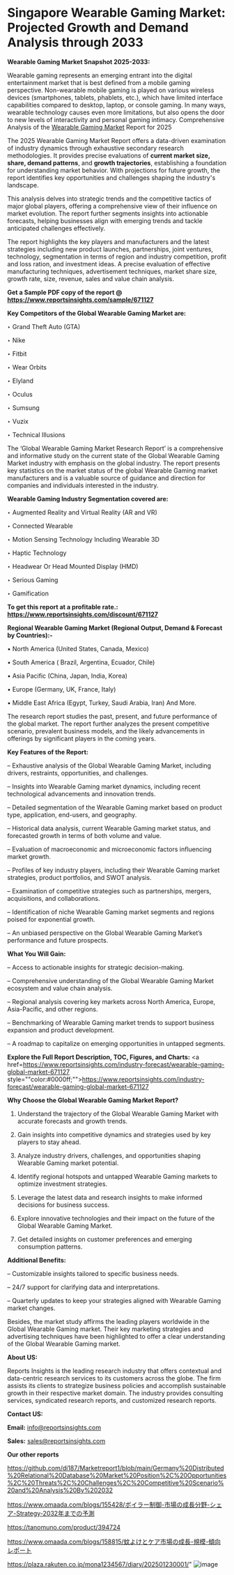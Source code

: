 # Singapore Wearable Gaming Market: Projected Growth and Demand Analysis through 2033

<strong>Wearable Gaming Market Snapshot 2025-2033:</strong>

Wearable gaming represents an emerging entrant into the digital entertainment market that is best defined from a mobile gaming perspective. Non-wearable mobile gaming is played on various wireless devices (smartphones, tablets, phablets, etc.), which have limited interface capabilities compared to desktop, laptop, or console gaming. In many ways, wearable technology causes even more limitations, but also opens the door to new levels of interactivity and personal gaming intimacy. Comprehensive Analysis of the <a href=https://www.reportsinsights.com/sample/671127>Wearable Gaming Market</a> Report for 2025

The 2025 Wearable Gaming Market Report offers a data-driven examination of industry dynamics through exhaustive secondary research methodologies. It provides precise evaluations of <strong>current market size, share, demand patterns</strong>, and <strong>growth trajectories</strong>, establishing a foundation for understanding market behavior. With projections for future growth, the report identifies key opportunities and challenges shaping the industry's landscape.

This analysis delves into strategic trends and the competitive tactics of major global players, offering a comprehensive view of their influence on market evolution. The report further segments insights into actionable forecasts, helping businesses align with emerging trends and tackle anticipated challenges effectively.

The report highlights the key players and manufacturers and the latest strategies including new product launches, partnerships, joint ventures, technology, segmentation in terms of region and industry competition, profit and loss ration, and investment ideas. A precise evaluation of effective manufacturing techniques, advertisement techniques, market share size, growth rate, size, revenue, sales and value chain analysis.

<strong>Get a Sample PDF copy of the report @ <a href=https://www.reportsinsights.com/sample/671127 style=color:#0000ff;>https://www.reportsinsights.com/sample/671127</a></strong>

<strong>Key Competitors of the Global Wearable Gaming Market are:</strong>

‣ Grand Theft Auto (GTA)

‣ Nike

‣ Fitbit

‣ Wear Orbits

‣ Elyland

‣ Oculus

‣ Sumsung

‣ Vuzix

‣ Technical Illusions

The ‘Global Wearable Gaming Market Research Report’ is a comprehensive and informative study on the current state of the Global Wearable Gaming Market industry with emphasis on the global industry. The report presents key statistics on the market status of the global Wearable Gaming market manufacturers and is a valuable source of guidance and direction for companies and individuals interested in the industry.

<strong>Wearable Gaming Industry Segmentation covered are:</strong>

‣ Augmented Reality and Virtual Reality (AR and VR)

‣ Connected Wearable

‣ Motion Sensing Technology Including Wearable 3D

‣ Haptic Technology

‣ Headwear Or Head Mounted Display (HMD)

‣ Serious Gaming

‣ Gamification

<strong>To get this report at a profitable rate.: <a href=https://www.reportsinsights.com/discount/671127 style=color:#0000ff;>https://www.reportsinsights.com/discount/671127</a></strong>

<strong>Regional Wearable Gaming Market (Regional Output, Demand &amp; Forecast by Countries):-</strong>

• North America (United States, Canada, Mexico)

• South America ( Brazil, Argentina, Ecuador, Chile)

• Asia Pacific (China, Japan, India, Korea)

• Europe (Germany, UK, France, Italy)

• Middle East Africa (Egypt, Turkey, Saudi Arabia, Iran) And More.

The research report studies the past, present, and future performance of the global market. The report further analyzes the present competitive scenario, prevalent business models, and the likely advancements in offerings by significant players in the coming years.

<strong>Key Features of the Report:</strong>

– Exhaustive analysis of the Global Wearable Gaming Market, including drivers, restraints, opportunities, and challenges.

– Insights into Wearable Gaming market dynamics, including recent technological advancements and innovation trends.

– Detailed segmentation of the Wearable Gaming market based on product type, application, end-users, and geography.

– Historical data analysis, current Wearable Gaming market status, and forecasted growth in terms of both volume and value.

– Evaluation of macroeconomic and microeconomic factors influencing market growth.

– Profiles of key industry players, including their Wearable Gaming market strategies, product portfolios, and SWOT analysis.

– Examination of competitive strategies such as partnerships, mergers, acquisitions, and collaborations.

– Identification of niche Wearable Gaming market segments and regions poised for exponential growth.

– An unbiased perspective on the Global Wearable Gaming Market’s performance and future prospects.

<strong>What You Will Gain:</strong>

– Access to actionable insights for strategic decision-making.

– Comprehensive understanding of the Global Wearable Gaming Market ecosystem and value chain analysis.

– Regional analysis covering key markets across North America, Europe, Asia-Pacific, and other regions.

– Benchmarking of Wearable Gaming market trends to support business expansion and product development.

– A roadmap to capitalize on emerging opportunities in untapped segments.

<strong>Explore the Full Report Description, TOC, Figures, and Charts:</strong>
<a href=https://www.reportsinsights.com/industry-forecast/wearable-gaming-global-market-671127 style=""color:#0000ff;"">https://www.reportsinsights.com/industry-forecast/wearable-gaming-global-market-671127</a>

<strong>Why Choose the Global Wearable Gaming Market Report?</strong>

1. Understand the trajectory of the Global Wearable Gaming Market with accurate forecasts and growth trends.

2. Gain insights into competitive dynamics and strategies used by key players to stay ahead.

3. Analyze industry drivers, challenges, and opportunities shaping Wearable Gaming market potential.

4. Identify regional hotspots and untapped Wearable Gaming markets to optimize investment strategies.

5. Leverage the latest data and research insights to make informed decisions for business success.

6. Explore innovative technologies and their impact on the future of the Global Wearable Gaming Market.

7. Get detailed insights on customer preferences and emerging consumption patterns.

<strong>Additional Benefits:</strong>

– Customizable insights tailored to specific business needs.

– 24/7 support for clarifying data and interpretations.

– Quarterly updates to keep your strategies aligned with Wearable Gaming market changes.

Besides, the market study affirms the leading players worldwide in the Global Wearable Gaming market. Their key marketing strategies and advertising techniques have been highlighted to offer a clear understanding of the Global Wearable Gaming market.

<strong><strong>About US</strong>:</strong>

Reports Insights is the leading research industry that offers contextual and data-centric research services to its customers across the globe. The firm assists its clients to strategize business policies and accomplish sustainable growth in their respective market domain. The industry provides consulting services, syndicated research reports, and customized research reports.

<strong>Contact US:</strong>

<p class=><b>Email:</b> <a href=mailto:info@reportsinsights.com>info@reportsinsights.com</a></p>
<p class=><b>Sales:</b> <a href=mailto:sales@reportsinsights.com>sales@reportsinsights.com</a></p>

<strong>Our other reports</strong>

<a href=https://github.com/di187/Marketreport1/blob/main/Germany%20Distributed%20Relational%20Database%20Market%20Position%2C%20Opportunities%2C%20Threats%2C%20Challenges%2C%20Competitive%20Scenario%20and%20Analysis%20By%202032>https://github.com/di187/Marketreport1/blob/main/Germany%20Distributed%20Relational%20Database%20Market%20Position%2C%20Opportunities%2C%20Threats%2C%20Challenges%2C%20Competitive%20Scenario%20and%20Analysis%20By%202032</a>

<a href=https://www.omaada.com/blogs/155428/ボイラー制御-市場の成長分野-シェア-Strategy-2032年までの予測>https://www.omaada.com/blogs/155428/ボイラー制御-市場の成長分野-シェア-Strategy-2032年までの予測</a>

<a href=https://tanomuno.com/product/394724>https://tanomuno.com/product/394724</a>

<a href=https://www.omaada.com/blogs/158815/蚊よけとケア市場の成長-規模-傾向レポート>https://www.omaada.com/blogs/158815/蚊よけとケア市場の成長-規模-傾向レポート</a>

<a href=https://plaza.rakuten.co.jp/mona1234567/diary/202501230001/>https://plaza.rakuten.co.jp/mona1234567/diary/202501230001/</a>"
![image](https://github.com/user-attachments/assets/efda940a-2925-4926-b348-77bac10bc6a9)
